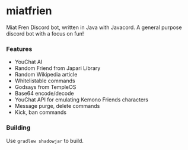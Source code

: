 # miatfrien
Miat Fren Discord bot, written in Java with Javacord.
A general purpose discord bot with a focus on fun!

### Features
- YouChat AI
- Random Friend from Japari Library
- Random Wikipedia article
- Whitelistable commands
- Godsays from TempleOS
- Base64 encode/decode
- YouChat API for emulating Kemono Friends characters
- Message purge, delete commands
- Kick, ban commands

### Building
Use `gradlew shadowjar` to build.
